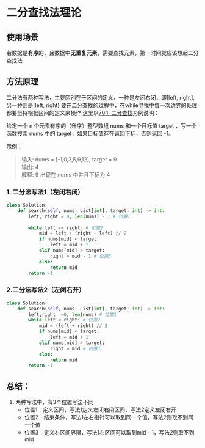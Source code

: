 # 二分查找法理论

## 使用场景
若数据是**有序**的，且数据中**无重复元素**，需要查找元素，第一时间就应该想起二分查找法


## 方法原理
二分法有两种写法，主要区别在于区间的定义，一种是左闭右闭，即[left, right],另一种则是[left, right)
要在二分查找的过程中，在while寻找中每一次边界的处理都要坚持根据区间的定义来操作
这里以[704. 二分查找](https://leetcode-cn.com/problems/binary-search/)为例说明：

给定一个 n 个元素有序的（升序）整型数组 nums 和一个目标值 target  ，写一个函数搜索 nums 中的 target，如果目标值存在返回下标，否则返回 -1。

示例：
> 输入: nums = [-1,0,3,5,9,12], target = 9     
输出: 4       
解释: 9 出现在 nums 中并且下标为 4   
> 
### 1. 二分法写法1（左闭右闭）
```python
class Solution:
    def search(self, nums: List[int], target: int) -> int:
        left, right = 0, len(nums) - 1 # 位置1
        
        while left <= right: # 位置2
            mid = left + (right - left) // 2
            if nums[mid] < target:
                left = mid + 1
            elif nums[mid] > target:
                right = mid - 1 # 位置3
            else:
                return mid
        return -1
```

### 2.二分法写法2（左闭右开）

```python
class Solution:
    def search(self, nums: List[int], target: int) -> int:
        left,right  =0, len(nums) # 位置1
        while left < right: # 位置2
            mid = (left + right) // 2
            if nums[mid] < target:
                left = mid + 1
            elif nums[mid] > target:
                right = mid # 位置3
            else:
                return mid
        return -1
```
## 总结：
1. 两种写法中，有3个位置写法不同
    * 位置1：定义区间，写法1定义左闭右闭区间，写法2定义左闭右开
    * 位置2：结束条件，写法1左右指针可以取到同一个值，写法2则取不到同一个值
    * 位置3：定义右区间界限，写法1右区间可以取到mid - 1，写法2则取不到mid